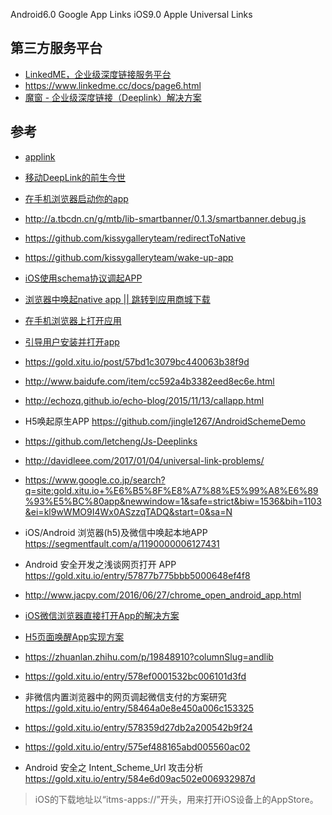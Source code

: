 
Android6.0 Google App Links
iOS9.0 Apple Universal Links

## 第三方服务平台 ##

- [LinkedME，企业级深度链接服务平台](https://www.linkedme.cc/)
- https://www.linkedme.cc/docs/page6.html
- [魔窗 - 企业级深度链接（Deeplink）解决方案](http://magicwindow.cn/)

## 参考 ##
- [applink](https://gold.xitu.io/entry/58386d3b128fe1006bd8da47)
- [移动DeepLink的前生今世](https://zhuanlan.zhihu.com/p/20694818)
- [在手机浏览器启动你的app](http://www.w3ctech.com/topic/287)
- http://a.tbcdn.cn/g/mtb/lib-smartbanner/0.1.3/smartbanner.debug.js
- https://github.com/kissygalleryteam/redirectToNative
- https://github.com/kissygalleryteam/wake-up-app
- [iOS使用schema协议调起APP](http://js8.in/2013/12/16/ios%E4%BD%BF%E7%94%A8schema%E5%8D%8F%E8%AE%AE%E8%B0%83%E8%B5%B7app/)
- [浏览器中唤起native app || 跳转到应用商城下载](https://segmentfault.com/a/1190000005848133)
- [在手机浏览器上打开应用](https://github.com/xwartz/xwartz.github.com/issues/6)
- [引导用户安装并打开app](http://am-team.github.io/amg/dev-exp-doc.html#引导用户安装并打开app)

- https://gold.xitu.io/post/57bd1c3079bc440063b38f9d
- http://www.baidufe.com/item/cc592a4b3382eed8ec6e.html
- http://echozq.github.io/echo-blog/2015/11/13/callapp.html
- H5唤起原生APP https://github.com/jingle1267/AndroidSchemeDemo
- https://github.com/letcheng/Js-Deeplinks
- http://davidleee.com/2017/01/04/universal-link-problems/
- https://www.google.co.jp/search?q=site:gold.xitu.io+%E6%B5%8F%E8%A7%88%E5%99%A8%E6%89%93%E5%BC%80app&newwindow=1&safe=strict&biw=1536&bih=1103&ei=kl9wWMO9I4Wx0ASzzqTADQ&start=0&sa=N
- iOS/Android 浏览器(h5)及微信中唤起本地APP https://segmentfault.com/a/1190000006127431
- Android 安全开发之浅谈网页打开 APP https://gold.xitu.io/entry/57877b775bbb5000648ef4f8
- http://www.jacpy.com/2016/06/27/chrome_open_android_app.html
- [iOS微信浏览器直接打开App的解决方案](http://mobilev5.github.io/2016/03/23/wexin-open-app/)
- [H5页面唤醒App实现方案](http://panli.mu.gg/2016/06/14/webapp/H5%E9%A1%B5%E9%9D%A2%E5%94%A4%E9%86%92App%E5%AE%9E%E7%8E%B0%E6%96%B9%E6%A1%88/)
- https://zhuanlan.zhihu.com/p/19848910?columnSlug=andlib
- https://gold.xitu.io/entry/578ef0001532bc006101d3fd
- 非微信内置浏览器中的网页调起微信支付的方案研究 https://gold.xitu.io/entry/58464a0e8e450a006c153325
- https://gold.xitu.io/entry/578359d27db2a200542b9f24
- https://gold.xitu.io/entry/575ef488165abd005560ac02
- Android 安全之 Intent_Scheme_Url 攻击分析 https://gold.xitu.io/entry/584e6d09ac502e006932987d


> iOS的下载地址以“itms-apps://”开头，用来打开iOS设备上的AppStore。
